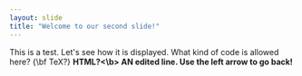 ```yaml
---
layout: slide
title: "Welcome to our second slide!"
---
```

This is a test.  Let's see how it is displayed.
What kind of code is allowed here? {\bf TeX?} <b>HTML?<\b>
AN edited line.
Use the left arrow to go back!
